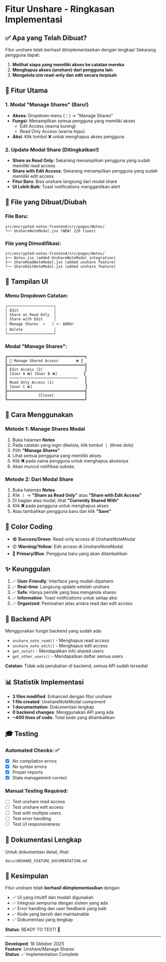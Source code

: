 # Fitur Unshare - Ringkasan Implementasi

## ✅ Apa yang Telah Dibuat?

Fitur unshare telah berhasil diimplementasikan dengan lengkap! Sekarang pengguna dapat:

1. **Melihat siapa yang memiliki akses ke catatan mereka**
2. **Menghapus akses (unshare) dari pengguna lain**
3. **Mengelola izin read-only dan edit secara terpisah**

## 🎯 Fitur Utama

### 1. Modal "Manage Shares" (Baru!)
- **Akses**: Dropdown menu (⋮) → "Manage Shares"
- **Fungsi**: Menampilkan semua pengguna yang memiliki akses
  - Edit Access (warna kuning)
  - Read Only Access (warna hijau)
- **Aksi**: Klik tombol ❌ untuk menghapus akses pengguna

### 2. Update Modal Share (Ditingkatkan!)
- **Share as Read Only**: Sekarang menampilkan pengguna yang sudah memiliki read access
- **Share with Edit Access**: Sekarang menampilkan pengguna yang sudah memiliki edit access
- **Fitur Baru**: Bisa unshare langsung dari modal share
- **UI Lebih Baik**: Toast notifications menggantikan alert

## 📁 File yang Dibuat/Diubah

### File Baru:
```
src/encrypted-notes-frontend/src/pages/Notes/
└── UnshareNoteModal.jsx (NEW! 229 lines)
```

### File yang Dimodifikasi:
```
src/encrypted-notes-frontend/src/pages/Notes/
├── Notes.jsx (added UnshareNoteModal integration)
├── ShareReadNoteModal.jsx (added unshare feature)
└── ShareEditNoteModal.jsx (added unshare feature)
```

## 🎨 Tampilan UI

### Menu Dropdown Catatan:
```
┌─────────────────────┐
│ Edit                │
│ Share as Read Only  │
│ Share with Edit     │
│ Manage Shares  ⭐   │ <- BARU!
│ Delete              │
└─────────────────────┘
```

### Modal "Manage Shares":
```
╔═══════════════════════════════════╗
║ 👥 Manage Shared Access        ❌ ║
╠═══════════════════════════════════╣
║ Edit Access (2)                   ║
║ [User A ❌] [User B ❌]            ║
║ ───────────────────────────────   ║
║ Read Only Access (1)              ║
║ [User C ❌]                        ║
╠═══════════════════════════════════╣
║              [Close]              ║
╚═══════════════════════════════════╝
```

## 🚀 Cara Menggunakan

### Metode 1: Manage Shares Modal
1. Buka halaman **Notes**
2. Pada catatan yang ingin dikelola, klik tombol **⋮** (three dots)
3. Pilih **"Manage Shares"**
4. Lihat semua pengguna yang memiliki akses
5. Klik **❌** pada nama pengguna untuk menghapus aksesnya
6. Akan muncul notifikasi sukses

### Metode 2: Dari Modal Share
1. Buka halaman **Notes**
2. Klik **⋮** → **"Share as Read Only"** atau **"Share with Edit Access"**
3. Di bagian atas modal, lihat **"Currently Shared With"**
4. Klik **❌** pada pengguna untuk menghapus akses
5. Atau tambahkan pengguna baru dan klik **"Save"**

## 🎨 Color Coding

- 🟢 **Success/Green**: Read-only access di UnshareNoteModal
- 🟡 **Warning/Yellow**: Edit access di UnshareNoteModal  
- 🔵 **Primary/Blue**: Pengguna baru yang akan ditambahkan

## ✨ Keunggulan

1. ✅ **User-Friendly**: Interface yang mudah dipahami
2. ✅ **Real-time**: Langsung update setelah unshare
3. ✅ **Safe**: Hanya pemilik yang bisa mengelola shares
4. ✅ **Informative**: Toast notifications untuk setiap aksi
5. ✅ **Organized**: Pemisahan jelas antara read dan edit access

## 🔧 Backend API

Menggunakan fungsi backend yang sudah ada:
- `unshare_note_read()` - Menghapus read access
- `unshare_note_edit()` - Menghapus edit access
- `get_note()` - Mendapatkan info shared users
- `get_other_users()` - Mendapatkan daftar semua users

**Catatan**: Tidak ada perubahan di backend, semua API sudah tersedia!

## 📊 Statistik Implementasi

- **3 files modified**: Enhanced dengan fitur unshare
- **1 file created**: UnshareNoteModal component
- **1 documentation**: Dokumentasi lengkap
- **0 backend changes**: Menggunakan API yang ada
- **~400 lines of code**: Total kode yang ditambahkan

## 🎓 Testing

### Automated Checks: ✅
- [x] No compilation errors
- [x] No syntax errors
- [x] Proper imports
- [x] State management correct

### Manual Testing Required:
- [ ] Test unshare read access
- [ ] Test unshare edit access
- [ ] Test with multiple users
- [ ] Test error handling
- [ ] Test UI responsiveness

## 📖 Dokumentasi Lengkap

Untuk dokumentasi detail, lihat:
```
docs/UNSHARE_FEATURE_DOCUMENTATION.md
```

## 🎉 Kesimpulan

Fitur unshare telah **berhasil diimplementasikan** dengan:
- ✅ UI yang intuitif dan mudah digunakan
- ✅ Integrasi sempurna dengan sistem yang ada
- ✅ Error handling dan user feedback yang baik
- ✅ Kode yang bersih dan maintainable
- ✅ Dokumentasi yang lengkap

**Status**: READY TO TEST! 🚀

---

**Developed**: 18 Oktober 2025  
**Feature**: Unshare/Manage Shares  
**Status**: ✅ Implementation Complete
